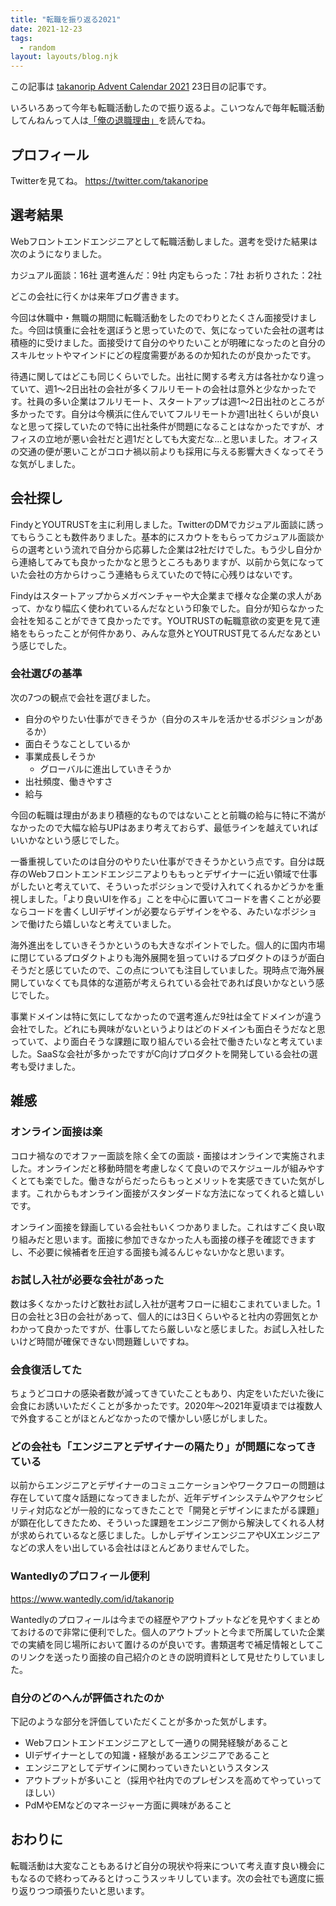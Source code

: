 ```yaml
---
title: "転職を振り返る2021"
date: 2021-12-23
tags:
  - random
layout: layouts/blog.njk
---
```


この記事は [takanorip Advent Calendar 2021](https://adventar.org/calendars/7125) 23日目の記事です。

いろいろあって今年も転職活動したので振り返るよ。こいつなんで毎年転職活動してんねんって人は[「俺の退職理由」](https://blog.takanorip.com/posts/2021-12-13-taisyoku/)を読んでね。

## プロフィール

Twitterを見てね。
https://twitter.com/takanoripe

## 選考結果

Webフロントエンドエンジニアとして転職活動しました。選考を受けた結果は次のようになりました。

カジュアル面談：16社
選考進んだ：9社
内定もらった：7社
お祈りされた：2社

どこの会社に行くかは来年ブログ書きます。

今回は休職中・無職の期間に転職活動をしたのでわりとたくさん面接受けました。今回は慎重に会社を選ぼうと思っていたので、気になっていた会社の選考は積極的に受けました。面接受けて自分のやりたいことが明確になったのと自分のスキルセットやマインドにどの程度需要があるのか知れたのが良かったです。

待遇に関してはどこも同じくらいでした。出社に関する考え方は各社かなり違っていて、週1〜2日出社の会社が多くフルリモートの会社は意外と少なかったです。社員の多い企業はフルリモート、スタートアップは週1〜2日出社のところが多かったです。自分は今横浜に住んでいてフルリモートか週1出社くらいが良いなと思って探していたので特に出社条件が問題になることはなかったですが、オフィスの立地が悪い会社だと週1だとしても大変だな…と思いました。オフィスの交通の便が悪いことがコロナ禍以前よりも採用に与える影響大きくなってそうな気がしました。

## 会社探し

FindyとYOUTRUSTを主に利用しました。TwitterのDMでカジュアル面談に誘ってもらうことも数件ありました。基本的にスカウトをもらってカジュアル面談からの選考という流れで自分から応募した企業は2社だけでした。もう少し自分から連絡してみても良かったかなと思うところもありますが、以前から気になっていた会社の方からけっこう連絡もらえていたので特に心残りはないです。

Findyはスタートアップからメガベンチャーや大企業まで様々な企業の求人があって、かなり幅広く使われているんだなという印象でした。自分が知らなかった会社を知ることができて良かったです。YOUTRUSTの転職意欲の変更を見て連絡をもらったことが何件かあり、みんな意外とYOUTRUST見てるんだなあという感じでした。

### 会社選びの基準

次の7つの観点で会社を選びました。

- 自分のやりたい仕事ができそうか（自分のスキルを活かせるポジションがあるか）
- 面白そうなことしているか
- 事業成長しそうか
  - グローバルに進出していきそうか
- 出社頻度、働きやすさ
- 給与

今回の転職は理由があまり積極的なものではないことと前職の給与に特に不満がなかったので大幅な給与UPはあまり考えておらず、最低ラインを越えていればいいかなという感じでした。

一番重視していたのは自分のやりたい仕事ができそうかという点です。自分は既存のWebフロントエンドエンジニアよりももっとデザイナーに近い領域で仕事がしたいと考えていて、そういったポジションで受け入れてくれるかどうかを重視しました。「より良いUIを作る」ことを中心に置いてコードを書くことが必要ならコードを書くしUIデザインが必要ならデザインをやる、みたいなポジションで働けたら嬉しいなと考えていました。

海外進出をしていきそうかというのも大きなポイントでした。個人的に国内市場に閉じているプロダクトよりも海外展開を狙っていけるプロダクトのほうが面白そうだと感じていたので、この点についても注目していました。現時点で海外展開していなくても具体的な道筋が考えられている会社であれば良いかなという感じでした。

事業ドメインは特に気にしてなかったので選考進んだ9社は全てドメインが違う会社でした。どれにも興味がないというよりはどのドメインも面白そうだなと思っていて、より面白そうな課題に取り組んでいる会社で働きたいなと考えていました。SaaSな会社が多かったですがC向けプロダクトを開発している会社の選考も受けました。

## 雑感

### オンライン面接は楽

コロナ禍なのでオファー面談を除く全ての面談・面接はオンラインで実施されました。オンラインだと移動時間を考慮しなくて良いのでスケジュールが組みやすくとても楽でした。働きながらだったらもっとメリットを実感できていた気がします。これからもオンライン面接がスタンダードな方法になってくれると嬉しいです。

オンライン面接を録画している会社もいくつかありました。これはすごく良い取り組みだと思います。面接に参加できなかった人も面接の様子を確認できますし、不必要に候補者を圧迫する面接も減るんじゃないかなと思います。

### お試し入社が必要な会社があった

数は多くなかったけど数社お試し入社が選考フローに組むこまれていました。1日の会社と3日の会社があって、個人的には3日くらいやると社内の雰囲気とかわかって良かったですが、仕事してたら厳しいなと感じました。お試し入社したいけど時間が確保できない問題難しいですね。

### 会食復活してた

ちょうどコロナの感染者数が減ってきていたこともあり、内定をいただいた後に会食にお誘いいただくことが多かったです。2020年〜2021年夏頃までは複数人で外食することがほとんどなかったので懐かしい感じがしました。

### どの会社も「エンジニアとデザイナーの隔たり」が問題になってきている

以前からエンジニアとデザイナーのコミュニケーションやワークフローの問題は存在していて度々話題になってきましたが、近年デザインシステムやアクセシビリティ対応などが一般的になってきたことで「開発とデザインにまたがる課題」が顕在化してきたため、そういった課題をエンジニア側から解決してくれる人材が求められているなと感じました。しかしデザインエンジニアやUXエンジニアなどの求人をい出している会社はほとんどありませんでした。

### Wantedlyのプロフィール便利

https://www.wantedly.com/id/takanorip

Wantedlyのプロフィールは今までの経歴やアウトプットなどを見やすくまとめておけるので非常に便利でした。個人のアウトプットと今まで所属していた企業での実績を同じ場所において置けるのが良いです。書類選考で補足情報としてこのリンクを送ったり面接の自己紹介のときの説明資料として見せたりしていました。

### 自分のどのへんが評価されたのか

下記のような部分を評価していただくことが多かった気がします。

- Webフロントエンドエンジニアとして一通りの開発経験があること
- UIデザイナーとしての知識・経験があるエンジニアであること
- エンジニアとしてデザインに関わっていきたいというスタンス
- アウトプットが多いこと（採用や社内でのプレゼンスを高めてやっていってほしい）
- PdMやEMなどのマネージャー方面に興味があること

## おわりに

転職活動は大変なこともあるけど自分の現状や将来について考え直す良い機会にもなるので終わってみるとけっこうスッキリしています。次の会社でも適度に振り返りつつ頑張りたいと思います。